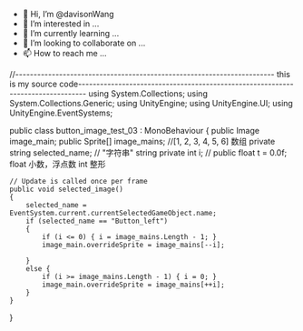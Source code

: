 - 👋 Hi, I’m @davisonWang
- 👀 I’m interested in ...
- 🌱 I’m currently learning ...
- 💞️ I’m looking to collaborate on ...
- 📫 How to reach me ...

<!---
davisonWang/davisonWang is a ✨ special ✨ repository because its `README.md` (this file) appears on your GitHub profile.
You can click the Preview link to take a look at your changes.
--->

//----------------------------------------------------------------------- this is my source code--------------------------------------------------------------------------------
using System.Collections;
using System.Collections.Generic;
using UnityEngine;
using UnityEngine.UI;
using UnityEngine.EventSystems;

public class button_image_test_03 : MonoBehaviour
{
    public Image image_main;
    public Sprite[] image_mains;         //[1, 2, 3, 4, 5, 6] 数组
    private string selected_name;        // "字符串" string
    private int i;                       //  public float t = 0.0f;      float 小数，浮点数  int 整形

    // Update is called once per frame
    public void selected_image()
    {
        selected_name = EventSystem.current.currentSelectedGameObject.name;
        if (selected_name == "Button_left")
        {
            if (i <= 0) { i = image_mains.Length - 1; }
            image_main.overrideSprite = image_mains[--i];

        }
        else {
            if (i >= image_mains.Length - 1) { i = 0; }
            image_main.overrideSprite = image_mains[++i];
        }
    }
}
